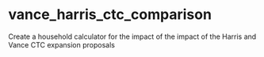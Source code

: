 # vance_harris_ctc_comparison
Create a household calculator for the impact of the impact of the Harris and Vance CTC expansion proposals
